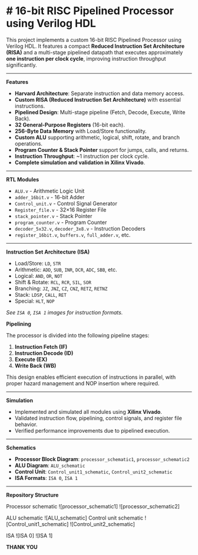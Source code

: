 # # 16-bit RISC Pipelined Processor using Verilog HDL

This project implements a custom 16-bit RISC Pipelined Processor using Verilog HDL. It features a compact **Reduced Instruction Set Architecture (RISA)** and a multi-stage pipelined datapath that executes approximately **one instruction per clock cycle**, improving instruction throughput significantly.

---

**Features**

- **Harvard Architecture**: Separate instruction and data memory access.
- **Custom RISA (Reduced Instruction Set Architecture)** with essential instructions.
- **Pipelined Design**: Multi-stage pipeline (Fetch, Decode, Execute, Write Back).
- **32 General-Purpose Registers** (16-bit each).
- **256-Byte Data Memory** with Load/Store functionality.
- **Custom ALU** supporting arithmetic, logical, shift, rotate, and branch operations.
- **Program Counter & Stack Pointer** support for jumps, calls, and returns.
- **Instruction Throughput**: ~1 instruction per clock cycle.
- **Complete simulation and validation in Xilinx Vivado**.

---

**RTL Modules**

- `ALU.v` - Arithmetic Logic Unit
- `adder_16bit.v` - 16-bit Adder
- `Control_unit.v` - Control Signal Generator
- `Register_file.v` - 32×16 Register File
- `stack_pointer.v` - Stack Pointer
- `program_counter.v` - Program Counter
- `decoder_5x32.v`, `decoder_3x8.v` - Instruction Decoders
- `register_16bit.v`, `buffers.v`, `full_adder.v`, etc.

---

**Instruction Set Architecture (ISA)**

- Load/Store: `LD`, `STR`
- Arithmetic: `ADD`, `SUB`, `INR`, `DCR`, `ADC`, `SBB`, etc.
- Logical: `AND`, `OR`, `NOT`
- Shift & Rotate: `RCL`, `RCR`, `SIL`, `SOR`
- Branching: `JZ`, `JNZ`, `CZ`, `CNZ`, `RETZ`, `RETNZ`
- Stack: `LDSP`, `CALL`, `RET`
- Special: `HLT`, `NOP`

 *See `ISA 0`, `ISA 1` images for instruction formats.*



**Pipelining**

The processor is divided into the following pipeline stages:
1. **Instruction Fetch (IF)**
2. **Instruction Decode (ID)**
3. **Execute (EX)**
4. **Write Back (WB)**

This design enables efficient execution of instructions in parallel, with proper hazard management and NOP insertion where required.

---

**Simulation**

- Implemented and simulated all modules using **Xilinx Vivado**.
- Validated instruction flow, pipelining, control signals, and register file behavior.
- Verified performance improvements due to pipelined execution.

---

**Schematics**

- **Processor Block Diagram**: `processor_schematic1`, `processor_schematic2`
- **ALU Diagram**: `ALU_schematic`
- **Control Unit**: `Control_unit1_schematic`, `Control_unit2_schematic`
- **ISA Formats**: `ISA 0`, `ISA 1`

---

**Repository Structure**


Processor schematic
![processor_schematic1]
![processor_schematic2]

ALU schematic
![ALU_schematic]
Control unit schematic
![Control_unit1_schematic]
![Control_unit2_schematic]

ISA
![ISA 0]
![ISA 1]



**THANK YOU**